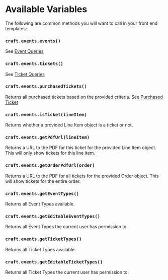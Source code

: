 # Available Variables

The following are common methods you will want to call in your front end templates:

### `craft.events.events()`

See [Event Queries](docs:getting-elements/event-queries)

### `craft.events.tickets()`

See [Ticket Queries](docs:getting-elements/ticket-queries)

### `craft.events.purchasedTickets()`

Returns all purchased tickets based on the provided criteria. See [Purchased Ticket](docs:developers/purchased-ticket)

### `craft.events.isTicket(lineItem)`

Returns whether a provided Line Item object is a ticket or not.

### `craft.events.getPdfUrl(lineItem)`

Returns a URL to the PDF for this ticket for the provided Line Item object. This will only show tickets for this line item.

### `craft.events.getOrderPdfUrl(order)`

Returns a URL to the PDF for all tickets for the provided Order object. This will show tickets for the entire order.

### `craft.events.getEventTypes()`

Returns all Event Types available.

### `craft.events.getEditableEventTypes()`

Returns all Event Types the current user has permission to.

### `craft.events.getTicketTypes()`

Returns all Ticket Types available.

### `craft.events.getEditableTicketTypes()`

Returns all Ticket Types the current user has permission to.
